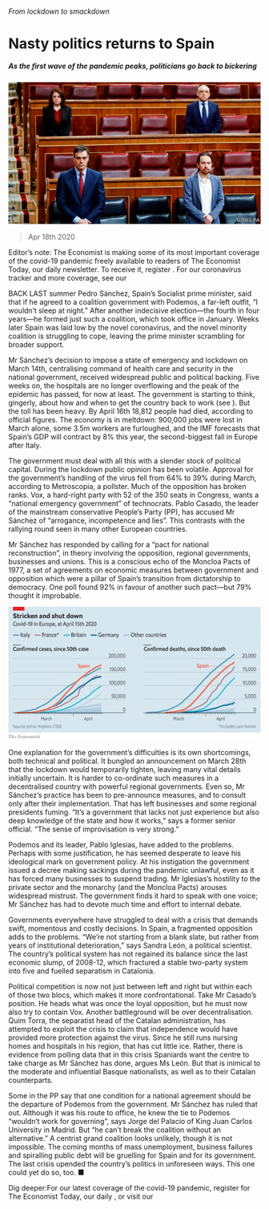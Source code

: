###### From lockdown to smackdown

# Nasty politics returns to Spain 

##### As the first wave of the pandemic peaks, politicians go back to bickering 

![image](images/20200418_EUP001_0.jpg) 

> Apr 18th 2020 

Editor’s note: The Economist is making some of its most important coverage of the covid-19 pandemic freely available to readers of The Economist Today, our daily newsletter. To receive it, register . For our coronavirus tracker and more coverage, see our 

BACK LAST summer Pedro Sánchez, Spain’s Socialist prime minister, said that if he agreed to a coalition government with Podemos, a far-left outfit, “I wouldn’t sleep at night.” After another indecisive election—the fourth in four years—he formed just such a coalition, which took office in January. Weeks later Spain was laid low by the novel coronavirus, and the novel minority coalition is struggling to cope, leaving the prime minister scrambling for broader support.

Mr Sánchez’s decision to impose a state of emergency and lockdown on March 14th, centralising command of health care and security in the national government, received widespread public and political backing. Five weeks on, the hospitals are no longer overflowing and the peak of the epidemic has passed, for now at least. The government is starting to think, gingerly, about how and when to get the country back to work (see ). But the toll has been heavy. By April 16th 18,812 people had died, according to official figures. The economy is in meltdown: 900,000 jobs were lost in March alone, some 3.5m workers are furloughed, and the IMF forecasts that Spain’s GDP will contract by 8% this year, the second-biggest fall in Europe after Italy.


The government must deal with all this with a slender stock of political capital. During the lockdown public opinion has been volatile. Approval for the government’s handling of the virus fell from 64% to 39% during March, according to Metroscopia, a pollster. Much of the opposition has broken ranks. Vox, a hard-right party with 52 of the 350 seats in Congress, wants a “national emergency government” of technocrats. Pablo Casado, the leader of the mainstream conservative People’s Party (PP), has accused Mr Sánchez of “arrogance, incompetence and lies”. This contrasts with the rallying round seen in many other European countries.

Mr Sánchez has responded by calling for a “pact for national reconstruction”, in theory involving the opposition, regional governments, businesses and unions. This is a conscious echo of the Moncloa Pacts of 1977, a set of agreements on economic measures between government and opposition which were a pillar of Spain’s transition from dictatorship to democracy. One poll found 92% in favour of another such pact—but 79% thought it improbable.

![image](images/20200418_EUC216.png) 


One explanation for the government’s difficulties is its own shortcomings, both technical and political. It bungled an announcement on March 28th that the lockdown would temporarily tighten, leaving many vital details initially uncertain. It is harder to co-ordinate such measures in a decentralised country with powerful regional governments. Even so, Mr Sánchez’s practice has been to pre-announce measures, and to consult only after their implementation. That has left businesses and some regional presidents fuming. “It’s a government that lacks not just experience but also deep knowledge of the state and how it works,” says a former senior official. “The sense of improvisation is very strong.”

Podemos and its leader, Pablo Iglesias, have added to the problems. Perhaps with some justification, he has seemed desperate to leave his ideological mark on government policy. At his instigation the government issued a decree making sackings during the pandemic unlawful, even as it has forced many businesses to suspend trading. Mr Iglesias’s hostility to the private sector and the monarchy (and the Moncloa Pacts) arouses widespread mistrust. The government finds it hard to speak with one voice; Mr Sánchez has had to devote much time and effort to internal debate.

Governments everywhere have struggled to deal with a crisis that demands swift, momentous and costly decisions. In Spain, a fragmented opposition adds to the problems. “We’re not starting from a blank slate, but rather from years of institutional deterioration,” says Sandra León, a political scientist. The country’s political system has not regained its balance since the last economic slump, of 2008-12, which fractured a stable two-party system into five and fuelled separatism in Catalonia.

Political competition is now not just between left and right but within each of those two blocs, which makes it more confrontational. Take Mr Casado’s position. He heads what was once the loyal opposition, but he must now also try to contain Vox. Another battleground will be over decentralisation. Quim Torra, the separatist head of the Catalan administration, has attempted to exploit the crisis to claim that independence would have provided more protection against the virus. Since he still runs nursing homes and hospitals in his region, that has cut little ice. Rather, there is evidence from polling data that in this crisis Spaniards want the centre to take charge as Mr Sánchez has done, argues Ms León. But that is inimical to the moderate and influential Basque nationalists, as well as to their Catalan counterparts.

Some in the PP say that one condition for a national agreement should be the departure of Podemos from the government. Mr Sánchez has ruled that out. Although it was his route to office, he knew the tie to Podemos “wouldn’t work for governing”, says Jorge del Palacio of King Juan Carlos University in Madrid. But “he can’t break the coalition without an alternative.” A centrist grand coalition looks unlikely, though it is not impossible. The coming months of mass unemployment, business failures and spiralling public debt will be gruelling for Spain and for its government. The last crisis upended the country’s politics in unforeseen ways. This one could yet do so, too. ■

Dig deeper:For our latest coverage of the covid-19 pandemic, register for The Economist Today, our daily , or visit our 

